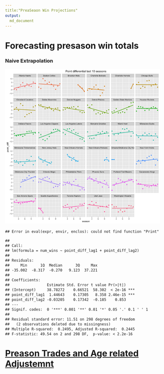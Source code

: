 ```yaml
---
title:"PreaSeaon Win Projections"
output:
  md_document
---
```






# Forecasting presason win totals
### Naive Extrapolation
![plot of chunk naive_extrapolation](figure/naive_extrapolation-1.png)

```
## Error in eval(expr, envir, enclos): could not find function "Print"
```

```
## 
## Call:
## lm(formula = num_wins ~ point_diff_lag1 + point_diff_lag2)
## 
## Residuals:
##     Min      1Q  Median      3Q     Max 
## -35.002  -8.317  -0.270   9.123  37.221 
## 
## Coefficients:
##                 Estimate Std. Error t value Pr(>|t|)    
## (Intercept)     38.78272    0.66521  58.302  < 2e-16 ***
## point_diff_lag1  1.44643    0.17305   8.358 2.46e-15 ***
## point_diff_lag2 -0.03205    0.17342  -0.185    0.853    
## ---
## Signif. codes:  0 '***' 0.001 '**' 0.01 '*' 0.05 '.' 0.1 ' ' 1
## 
## Residual standard error: 11.51 on 298 degrees of freedom
##   (2 observations deleted due to missingness)
## Multiple R-squared:  0.2495,	Adjusted R-squared:  0.2445 
## F-statistic: 49.54 on 2 and 298 DF,  p-value: < 2.2e-16
```
# [Preason Trades and Age related Adjustemnt](https://docs.google.com/spreadsheets/d/1KlFDXkmHwKxIPSFrXhYxQhveo3OlG1L2_NyB7YHgk8s/edit#gid=0)
